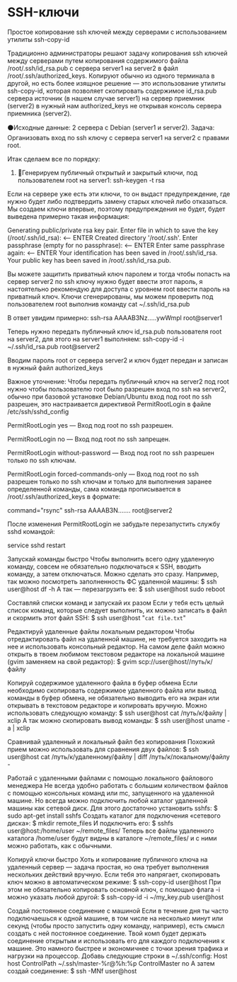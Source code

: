 # SSH-ключи

Простое копирование ssh ключей между серверами c использованием утилиты ssh-copy-id

Традиционно администраторы решают задачу копирования ssh ключей между серверами путем копирования содержимого файла /root/.ssh/id_rsa.pub с сервера server1 на server2 в файл /root/.ssh/authorized_keys. Копируют обычно из одного терминала в другой, но есть более изящное решение — это использование утилиты ssh-copy-id, которая позволяет скопировать содержимое id_rsa.pub сервера источник (в нашем случае server1) на сервер приемник (server2) в нужный нам authorized_keys не открывая консоль сервера приемника (server2).

⚫️Исходные данные: 2 сервера с Debian (server1 и server2).
Задача: Организовать вход по ssh ключу с сервера server1 на server2 с правами root.

Итак сделаем все по порядку:

1. 🔑Генерируем публичный открытый и закрытый ключи, под пользователем root на server1:
ssh-keygen -t rsa

Если на сервере уже есть эти ключи, то он выдаст предупреждение, где нужно будет либо подтвердить замену старых ключей либо отказаться.
Мы создаем ключи впервые, поэтому предупреждения не будет, будет выведена примерно такая информация:

Generating public/private rsa key pair.
Enter file in which to save the key (/root/.ssh/id_rsa): <-- ENTER
Created directory '/root/.ssh'.
Enter passphrase (empty for no passphrase): <-- ENTER
Enter same passphrase again: <-- ENTER
Your identification has been saved in /root/.ssh/id_rsa.
Your public key has been saved in /root/.ssh/id_rsa.pub.

Вы можете защитить приватный ключ паролем и тогда чтобы попасть на сервер server2 по ssh ключу нужно будет ввести этот пароль, я настоятельно рекомендую для доступа с уровнем root ввести пароль на приватный ключ.
Ключи сгенерированы, мы можем проверить под пользователем root выполнив команду
cat ~/.ssh/id_rsa.pub

В ответ увидим примерно:
ssh-rsa AAAAB3Nz.....ywWmpl root@server1

Теперь нужно передать публичный ключ id_rsa.pub пользователя root на server2, для этого на server1 выполняем:
ssh-copy-id -i ~/.ssh/id_rsa.pub root@server2

Вводим пароль root от сервера server2 и ключ будет передан и записан в нужный файл authorized_keys

Важное уточнение: Чтобы передать публичный ключ на server2 под root нужно чтобы пользователю root было разрешен вход по ssh на server2, обычно при базовой установке Debian/Ubuntu вход под root по ssh разрешен, это настраивается директивой PermitRootLogin в файле /etc/ssh/sshd_config

PermitRootLogin yes — Вход под root по ssh разрешен.

PermitRootLogin no — Вход под root по ssh запрещен.

PermitRootLogin without-password — Вход под root по ssh разрешен только по ssh ключам.

PermitRootLogin forced-commands-only — Вход под root по ssh разрешен только по ssh ключам и только для выполнения заранее определенной команды, сама команда прописывается в /root/.ssh/authorized_keys в формате:

command="rsync" ssh-rsa AAAAB3N……. root@server2

После изменения PermitRootLogin не забудьте перезапустить службу sshd командой:

service sshd restart

Запускай команды быстро
Чтобы выполнить всего одну удаленную команду, совсем не обязательно подключаться к SSH, вводить команду, а затем отключаться. Можно сделать это сразу. Например, так можно посмотреть заполненность ФС удаленной машины:
$ ssh user@host df -h
А так — перезагрузить ее:
$ ssh user@host sudo reboot

Составляй списки команд и запускай их разом
Если у тебя есть целый список команд, которые следует выполнить, их можно записать в файл и скормить этот файл SSH:
$ ssh user@host "`cat file.txt`"

Редактируй удаленные файлы локальным редактором
Чтобы отредактировать файл на удаленной машине, не требуется заходить на нее и использовать консольный редактор. На самом деле файл можно открыть в твоем любимом текстовом редакторе на локальной машине (gvim заменяем на свой редактор):
$ gvim scp://user@host//путь/к/файлу

Копируй содержимое удаленного файла в буфер обмена
Если необходимо скопировать содержимое удаленного файла или вывод команды в буфер обмена, не обязательно выводить его на экран или открывать в текстовом редакторе и копировать вручную. Можно использовать следующую команду:
$ ssh user@host cat /путь/к/файлу | xclip
А так можно скопировать вывод команды:
$ ssh user@host uname -a | xclip

Сравнивай удаленный и локальный файл без копирования
Похожий прием можно использовать для сравнения двух файлов:
$ ssh user@host cat /путь/к/удаленному/файлу | diff /путь/к/лoкальному/файлу -

Работай с удаленными файлами с помощью локального файлового менеджера
Не всегда удобно работать с большим количеством файлов с помощью консольных команд или mc, запущенного на удаленной машине. Но всегда можно подключить любой каталог удаленной машины как сетевой диск. Для этого достаточно установить sshfs:
$ sudo apt-get install sshfs
Создать каталог для подключения «сетевого диска»:
$ mkdir remote_files
И подключить его:
$ sshfs user@host:/home/user ~/remote_files/
Теперь все файлы удаленного каталога /home/user будут видны в каталоге ~/remote_files/ и с ними можно работать, как с обычными.

Копируй ключи быстро
Хоть и копирование публичного ключа на удаленный сервер — задача простая, но она требует выполнения нескольких действий вручную. Если тебя это напpягает, скопировать ключ можно в автоматическом режиме:
$ ssh-copy-id user@host
При этом не обязательно копировать основной ключ, с помощью флага -i можно указать любой другой:
$ ssh-copy-id -i ~/my_key.pub user@host

Создай постоянное соединение с машиной
Если в течение дня ты часто подключаешься к одной машине, в том числе на несколько минут или секунд (чтобы просто запустить одну команду, например), есть смысл создать с ней постоянное соединение. Твой комп будет держать соединение открытым и использовать его для каждого подключения к машине. Это намного быстрее и экономичнее с точки зрения трафика и нагрузки на процессор.
Добавь следующие строки в ~/.ssh/config:
Host host
ControlPath ~/.ssh/master-%r@%h:%p
ControlMaster no
А затем создай соединение:
$ ssh -MNf user@host